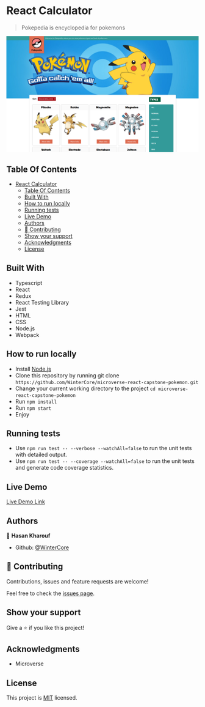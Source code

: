 # React Calculator

> Pokepedia is encyclopedia for pokemons

![screenshot](./screenshot.png)

## Table Of Contents

- [React Calculator](#react-calculator)
  - [Table Of Contents](#table-of-contents)
  - [Built With](#built-with)
  - [How to run locally](#how-to-run-locally)
  - [Running tests](#running-tests)
  - [Live Demo](#live-demo)
  - [Authors](#authors)
  - [🤝 Contributing](#-contributing)
  - [Show your support](#show-your-support)
  - [Acknowledgments](#acknowledgments)
  - [License](#license)

## Built With

- Typescript
- React
- Redux
- React Testing Library
- Jest
- HTML
- CSS
- Node.js
- Webpack
  
## How to run locally

- Install [Node.js](https://nodejs.org/en/)
- Clone this repository by running git clone `https://github.com/WinterCore/microverse-react-capstone-pokemon.git`
- Change your current working directory to the project `cd microverse-react-capstone-pokemon`
- Run `npm install`
- Run `npm start`
- Enjoy

## Running tests

- Use `npm run test -- --verbose --watchAll=false` to run the unit tests with detailed output.
- Use `npm run test -- --coverage --watchAll=false` to run the unit tests and generate code coverage statistics.
 
## Live Demo 

[Live Demo Link]()


## Authors

👤 **Hasan Kharouf**

- Github: [@WinterCore](https://github.com/WinterCore)

## 🤝 Contributing

Contributions, issues and feature requests are welcome!

Feel free to check the [issues page](issues/).

## Show your support

Give a ⭐️ if you like this project!

## Acknowledgments

- Microverse

## License

This project is [MIT](LICENSE) licensed.